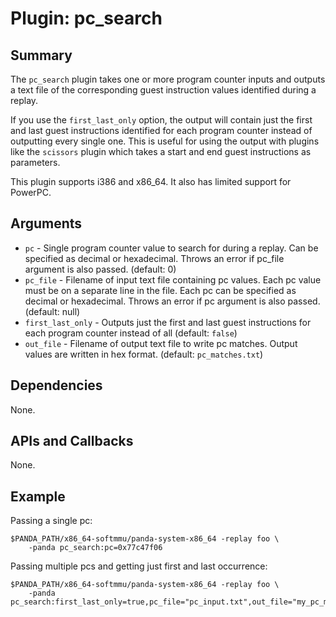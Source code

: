 Plugin: pc_search
===========

Summary
-------

The `pc_search` plugin takes one or more program counter inputs and outputs a text file of the corresponding guest instruction values identified during a replay.

If you use the `first_last_only` option, the output will contain just the first and last guest instructions identified for each program counter instead of outputting every single one.  This is useful for using the output with plugins like the `scissors` plugin which takes a start and end guest instructions as parameters.

This plugin supports i386 and x86_64.  It also has limited support for PowerPC.

Arguments
---------

* `pc` - Single program counter value to search for during a replay.  Can be specified as decimal or hexadecimal.  Throws an error if pc_file argument is also passed. (default: 0)
* `pc_file` - Filename of input text file containing pc values.  Each pc value must be on a separate line in the file.  Each pc can be specified as decimal or hexadecimal.  Throws an error if pc argument is also passed. (default: null)
* `first_last_only` - Outputs just the first and last guest instructions for each program counter instead of all (default:  `false`)
* `out_file` - Filename of output text file to write pc matches.  Output values are written in hex format.  (default: `pc_matches.txt`)

Dependencies
------------

None.

APIs and Callbacks
------------------

None.

Example
-------

Passing a single pc:

    $PANDA_PATH/x86_64-softmmu/panda-system-x86_64 -replay foo \
        -panda pc_search:pc=0x77c47f06
        
Passing multiple pcs and getting just first and last occurrence:

    $PANDA_PATH/x86_64-softmmu/panda-system-x86_64 -replay foo \
        -panda pc_search:first_last_only=true,pc_file="pc_input.txt",out_file="my_pc_matches.txt"



